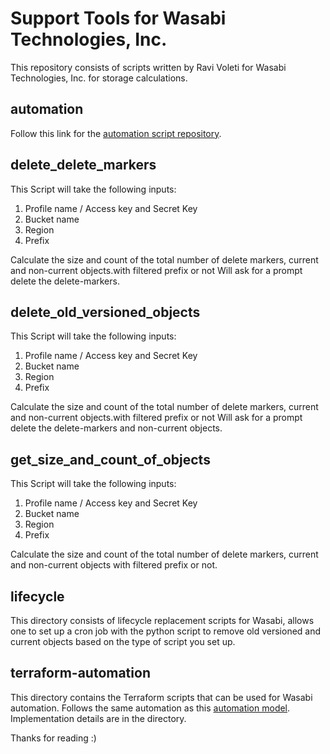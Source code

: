 # Support Tools  for Wasabi Technologies, Inc.

This repository consists of scripts written by Ravi Voleti for Wasabi Technologies, Inc. for storage calculations.

automation
--

Follow this link for the [automation script repository](https://github.com/xelese/Wasabi-Automation).

delete_delete_markers
--
This Script will take the following inputs:

1. Profile name / Access key and Secret Key
2. Bucket name
3. Region
4. Prefix

Calculate the size and count of the total number of delete markers, current and non-current objects.with filtered prefix
or not Will ask for a prompt delete the delete-markers.

delete_old_versioned_objects
--
This Script will take the following inputs:

1. Profile name / Access key and Secret Key
2. Bucket name
3. Region
4. Prefix

Calculate the size and count of the total number of delete markers, current and non-current objects.with filtered prefix
or not Will ask for a prompt delete the delete-markers and non-current objects.

get_size_and_count_of_objects
--
This Script will take the following inputs:

1. Profile name / Access key and Secret Key
2. Bucket name
3. Region
4. Prefix

Calculate the size and count of the total number of delete markers, current and non-current objects with filtered prefix
or not.

lifecycle
--
This directory consists of lifecycle replacement scripts for Wasabi, allows one to set up a cron job with the python
script to remove old versioned and current objects based on the type of script you set up. 

terraform-automation
--
This directory contains the Terraform scripts that can be used for Wasabi automation. Follows the same automation as
this [automation model](https://github.com/xelese/Wasabi-Automation). Implementation details are in the directory.

Thanks for reading :)
